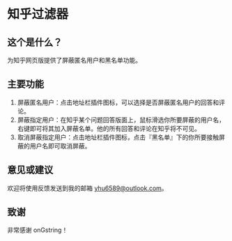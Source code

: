 # 知乎过滤器

## 这个是什么？

为知乎网页版提供了屏蔽匿名用户和黑名单功能。

## 主要功能

1. 屏蔽匿名用户：点击地址栏插件图标，可以选择是否屏蔽匿名用户的回答和评论。
2. 屏蔽指定用户：在知乎某个问题回答版面上，鼠标滑选你所要屏蔽的用户名，右键即可将其加入屏蔽名单。他的所有回答和评论在知乎将不可见。
3. 取消屏蔽指定用户：点击地址栏插件图标，点击『黑名单』下的你所要接触屏蔽的用户名即可取消屏蔽。

## 意见或建议

欢迎将使用反馈发送到我的邮箱 yhu6589@outlook.com。

## 致谢

非常感谢 onGstring！

